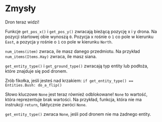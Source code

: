 # Zmysły
Dron teraz widzi!

Funkcje `get_pos_x()` i `get_pos_y()` zwracają bieżącą pozycję x i y drona. Na pozycji startowej obie wynoszą `0`. Pozycja x rośnie o `1` co pole w kierunku `East`, a pozycja y rośnie o `1` co pole w kierunku `North`.

`num_items(item)` zwraca, ile masz danego przedmiotu.
Na przykład `num_items(Items.Hay)` zwraca, ile masz siana.

`get_entity_type()` i `get_ground_type()` zwracają typ entity lub podłoża, które znajduje się pod dronem.

Zrób fikołka, jeśli jesteś nad krzakiem:
`if get_entity_type() == Entities.Bush:
	do_a_flip()`

Słowo kluczowe `None` jest teraz również odblokowane! `None` to wartość, która reprezentuje brak wartości.
Na przykład, funkcja, która nie ma instrukcji `return`, faktycznie zwróci `None`.

`get_entity_type()` zwraca `None`, jeśli pod dronem nie ma żadnego entity.
